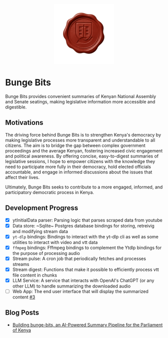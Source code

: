 <p align="center">
  <img src="./logo.png" alt="bunge-bits logo" />
</p>

# Bunge Bits

Bunge Bits provides convenient summaries of Kenyan National Assembly and Senate seatings, making legislative information more accessible and digestible.

## Motivations

The driving force behind Bunge Bits is to strengthen Kenya's democracy by making legislative processes more transparent and understandable to all citizens. The aim is to bridge the gap between complex government proceedings and the average Kenyan, fostering increased civic engagement and political awareness. By offering concise, easy-to-digest summaries of legislative sessions, I hope to empower citizens with the knowledge they need to participate more fully in their democracy, hold elected officials accountable, and engage in informed discussions about the issues that affect their lives.

Ultimately, Bunge Bits seeks to contribute to a more engaged, informed, and participatory democratic process in Kenya.

## Development Progress

- [x] ytInitialData parser: Parsing logic that parses scraped data from youtube
- [x] Data store: ~Sqlite~ Postgres database bindings for storing, retreivig and modifying stream data
- [x] `yt-dlp` bindings: Bindings to interact with the yt-dlp cli as well as some utilities to interact with video and vtt data
- [x] `ffmpeg` bindings: Fffmpeg bindings to complement the Ytdlp bindings for the purpose of processing audio
- [x] Stream pulse: A cron job that periodically fetches and processes streams
- [x] Stream digest: Functions that make it possible to efficiently process vtt file content in chunks
- [x] LLM Service: A service that interacts with OpenAI's ChatGPT (or any other LLM) to handle summarizing the downloaded audio
- [ ] Web App: The end user interface that will display the summarized content [#3](https://github.com/c12i/bunge-bits/issues/3)

## Blog Posts

- [Building bunge-bits, an AI-Powered Summary Pipeline for the Parliament of Kenya](https://collinsmuriuki.xyz/building-bunge-bits/)
